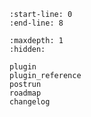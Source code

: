 ```{include} ../README.md
:start-line: 0
:end-line: 8
```

```{toctree}
:maxdepth: 1
:hidden:

plugin
plugin_reference
postrun
roadmap
changelog
```
